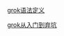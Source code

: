  [grok语法定义](https://www.cnblogs.com/zhangan/p/11395056.html)

[grok从入门到弃坑](https://www.jianshu.com/p/443f1ea7b640)

